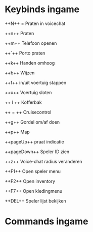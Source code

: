 # Keybinds ingame

++N++ = Praten in voicechat

++n++ Praten

++m++ Telefoon openen

++`++   Porto praten

++k++  Handen omhoog

++b++  Wijzen

++f++ in/uit voertuig stappen

++u++  Voertuig sloten

++ l ++  Kofferbak

++ = ++  Cruisecontrol

++g++ Gordel om/af doen

++p++ Map

++pageUp++ praat indicatie

++pageDown++ Speler ID zien

++z++ Voice-chat radius veranderen

++F1++ Open speler menu

++F2++ Open inventory

++F7++ Open kledingmenu

++DEL++ Speler lijst bekijken

# Commands ingame
